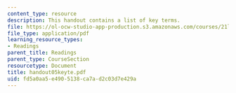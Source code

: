 ```yaml
---
content_type: resource
description: This handout contains a list of key terms.
file: https://ol-ocw-studio-app-production.s3.amazonaws.com/courses/21l-012-forms-of-western-narrative-spring-2004/fd5a0aa5e4905138ca7ad2c03d7e429a_handout05keyte.pdf
file_type: application/pdf
learning_resource_types:
- Readings
parent_title: Readings
parent_type: CourseSection
resourcetype: Document
title: handout05keyte.pdf
uid: fd5a0aa5-e490-5138-ca7a-d2c03d7e429a
---
```

